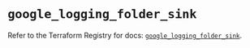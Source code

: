 # `google_logging_folder_sink`

Refer to the Terraform Registry for docs: [`google_logging_folder_sink`](https://registry.terraform.io/providers/hashicorp/google/6.39.0/docs/resources/logging_folder_sink).
